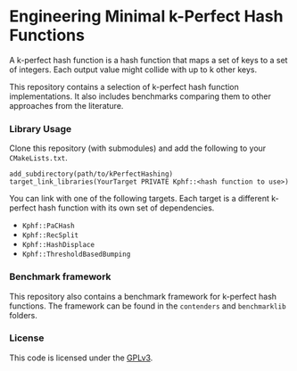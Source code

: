 # Engineering Minimal k-Perfect Hash Functions

A k-perfect hash function is a hash function that maps a set of keys to a set of integers.
Each output value might collide with up to k other keys.

This repository contains a selection of k-perfect hash function implementations.
It also includes benchmarks comparing them to other approaches from the literature.

### Library Usage

Clone this repository (with submodules) and add the following to your `CMakeLists.txt`.

```
add_subdirectory(path/to/kPerfectHashing)
target_link_libraries(YourTarget PRIVATE Kphf::<hash function to use>)
```

You can link with one of the following targets.
Each target is a different k-perfect hash function with its own set of dependencies.

- `Kphf::PaCHash`
- `Kphf::RecSplit`
- `Kphf::HashDisplace`
- `Kphf::ThresholdBasedBumping`

### Benchmark framework

This repository also contains a benchmark framework for k-perfect hash functions.
The framework can be found in the `contenders` and `benchmarklib` folders.

### License

This code is licensed under the [GPLv3](/LICENSE).
